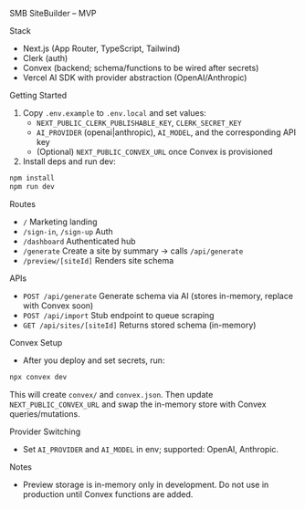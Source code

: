 SMB SiteBuilder – MVP

Stack
- Next.js (App Router, TypeScript, Tailwind)
- Clerk (auth)
- Convex (backend; schema/functions to be wired after secrets)
- Vercel AI SDK with provider abstraction (OpenAI/Anthropic)

Getting Started
1) Copy `.env.example` to `.env.local` and set values:
   - `NEXT_PUBLIC_CLERK_PUBLISHABLE_KEY`, `CLERK_SECRET_KEY`
   - `AI_PROVIDER` (openai|anthropic), `AI_MODEL`, and the corresponding API key
   - (Optional) `NEXT_PUBLIC_CONVEX_URL` once Convex is provisioned
2) Install deps and run dev:
```bash
npm install
npm run dev
```

Routes
- `/` Marketing landing
- `/sign-in`, `/sign-up` Auth
- `/dashboard` Authenticated hub
- `/generate` Create a site by summary → calls `/api/generate`
- `/preview/[siteId]` Renders site schema

APIs
- `POST /api/generate` Generate schema via AI (stores in-memory, replace with Convex soon)
- `POST /api/import` Stub endpoint to queue scraping
- `GET /api/sites/[siteId]` Returns stored schema (in-memory)

Convex Setup
- After you deploy and set secrets, run:
```bash
npx convex dev
```
This will create `convex/` and `convex.json`. Then update `NEXT_PUBLIC_CONVEX_URL` and swap the in-memory store with Convex queries/mutations.

Provider Switching
- Set `AI_PROVIDER` and `AI_MODEL` in env; supported: OpenAI, Anthropic.

Notes
- Preview storage is in-memory only in development. Do not use in production until Convex functions are added.

